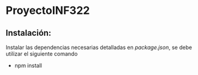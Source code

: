 # ProyectoINF322

## Instalación:

Instalar las dependencias necesarias detalladas en *package.json*, se debe utilizar el siguiente comando

* npm install 
